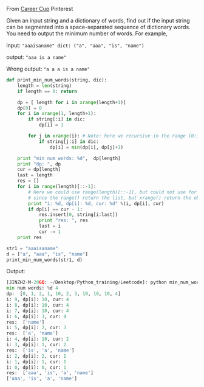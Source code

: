 From [Career Cup](http://www.careercup.com/question?id=5359122669109248) Pinterest

Given an input string and a dictionary of words, find out if the input string can be segmented into a space-separated sequence of dictionary words. You need to output the minimum number of words. For example, 

input: ```"aaaisaname" dict: ("a", "aaa", "is", "name")```

output: ```"aaa is a name"```

Wrong output: ```"a a a is a name"```

```python
def print_min_num_words(string, dic):
    length = len(string)
    if length == 0: return

    dp = [ length for i in xrange(length+1)]
    dp[0] = 0
    for i in xrange(1, length+1):
        if string[:i] in dic:
            dp[i] = 1

        for j in xrange(i): # Note: here we recursive in the range [0:i], compare with word_break.md
            if string[j:i] in dic:
                dp[i] = min(dp[i], dp[j]+1)

    print "min num words: %d",  dp[length]
    print "dp: ", dp
    cur = dp[length]
    last = length
    res = []
    for i in range(length)[::-1]: 
        # Here we could use range(length)[::-1], but could not use for xrange !!
        # since the range() return the list, but xrange() return the object !!                         
        print "i: %d, dp[i]: %d, cur: %d" %(i, dp[i], cur)
        if dp[i] == cur - 1:
            res.insert(0, string[i:last])
            print "res: ", res
            last = i
            cur -= 1
    print res

str1 = "aaaisaname"
d = ["a", "aaa", "is", "name"]
print_min_num_words(str1, d)
```

Output:

```python
[JINZH2-M-20GQ: ~/Desktop/Python_training/Leetcode]: python min_num_words.py 
min num words: %d 4
dp:  [0, 1, 2, 1, 10, 2, 3, 10, 10, 10, 4]
i: 9, dp[i]: 10, cur: 4
i: 8, dp[i]: 10, cur: 4
i: 7, dp[i]: 10, cur: 4
i: 6, dp[i]: 3, cur: 4
res:  ['name']
i: 5, dp[i]: 2, cur: 3
res:  ['a', 'name']
i: 4, dp[i]: 10, cur: 2
i: 3, dp[i]: 1, cur: 2
res:  ['is', 'a', 'name']
i: 2, dp[i]: 2, cur: 1
i: 1, dp[i]: 1, cur: 1
i: 0, dp[i]: 0, cur: 1
res:  ['aaa', 'is', 'a', 'name']
['aaa', 'is', 'a', 'name']
```

